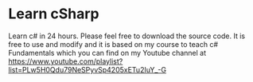 # Learn cSharp
Learn c# in 24 hours. Please feel free to download the source code. It is free to use and modify and it is based on my course to teach c# Fundamentals which you can find on my Youtube channel at https://www.youtube.com/playlist?list=PLw5H0Qdu79NeSPyvSp4205xETu2IuY_-G
